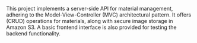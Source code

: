 This project implements a server-side API for material management, adhering to the Model-View-Controller (MVC) architectural pattern. It offers (CRUD) operations for materials, along with secure image storage in Amazon S3. A basic frontend interface is also provided for testing the backend functionality.
